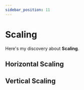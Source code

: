 ```yaml
---
sidebar_position: 11
---
```


# Scaling

Here's my discovery about **Scaling**.

## Horizontal Scaling

## Vertical Scaling
